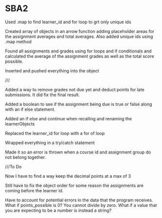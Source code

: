 # SBA2

Used .map to find learner_id and for loop to grt only unique ids

Created array of objects in an arrow function adding placeholder areas for the assignment averages and total averages. Also added unique ids using .map method


Found all assignments and grades using for loops and if conditionals and calculated the average of the assignment grades as well as the total score possible.

Inserted and pushed everything into the object

///

Added a way to remove grades not due yet and deduct points for late submissions.
It did fix the final result.

Added a boolean to see if the assignment being due is true or false along with an if else statement.

Added an if else and continue when recalling and renaming the learnerObjects

Replaced the learner_id for loop with a for of loop

Wrapped everything in a try/catch statement 

Made it so an error is thrown when a course id and assignment group do not belong together.


///To Do

Now I have to find a way keep the decimal points at a max of 3

Still have to fix the object order for some reason the assignments are coming before the learner id.

Have to account for potential errors in the data that the program receives. What if points_possible is 0? You cannot divide by zero. What if a value that you are expecting to be a number is instead a string? 